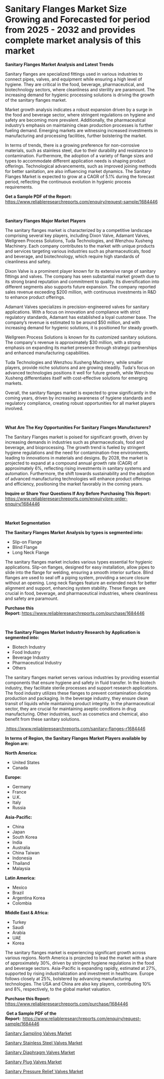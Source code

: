 <p><h1>Sanitary Flanges Market Size Growing and Forecasted for period from 2025 - 2032 and provides complete market analysis of this market</h1></p><p><strong>Sanitary Flanges Market Analysis and Latest Trends</strong></p>
<p><p>Sanitary flanges are specialized fittings used in various industries to connect pipes, valves, and equipment while ensuring a high level of hygiene. They are critical in the food, beverage, pharmaceutical, and biotechnology sectors, where cleanliness and sterility are paramount. The increasing demand for hygienic processing solutions is driving the growth of the sanitary flanges market.</p><p>Market growth analysis indicates a robust expansion driven by a surge in the food and beverage sector, where stringent regulations on hygiene and safety are becoming more prevalent. Additionally, the pharmaceutical industry’s emphasis on maintaining clean production processes is further fueling demand. Emerging markets are witnessing increased investments in manufacturing and processing facilities, further bolstering the market.</p><p>In terms of trends, there is a growing preference for non-corrosive materials, such as stainless steel, due to their durability and resistance to contamination. Furthermore, the adoption of a variety of flange sizes and types to accommodate different application needs is shaping product offerings. Technological advancements, such as improved joining methods for better sanitation, are also influencing market dynamics. The Sanitary Flanges Market is expected to grow at a CAGR of 5.1% during the forecast period, reflecting the continuous evolution in hygienic process requirements.</p></p>
<p><strong>Get a Sample PDF of the Report:&nbsp;</strong> <a href="https://www.reliableresearchreports.com/enquiry/request-sample/1684446?utm_campaign=24&utm_medium=2&utm_source=Github&utm_content=ia&utm_term=20022025&utm_id=sanitary-flanges">https://www.reliableresearchreports.com/enquiry/request-sample/1684446</a></p>
<p>&nbsp;</p>
<p><strong>Sanitary Flanges Major Market Players</strong></p>
<p><p>The sanitary flanges market is characterized by a competitive landscape comprising several key players, including Dixon Valve, Adamant Valves, Wellgreen Process Solutions, Tuda Technologies, and Wenzhou Xusheng Machinery. Each company contributes to the market with unique products and services targeting various industries such as pharmaceuticals, food and beverage, and biotechnology, which require high standards of cleanliness and safety.</p><p>Dixon Valve is a prominent player known for its extensive range of sanitary fittings and valves. The company has seen substantial market growth due to its strong brand reputation and commitment to quality. Its diversification into different segments also supports future expansion. The company reported sales revenue exceeding $200 million, with continuous investments in R&D to enhance product offerings.</p><p>Adamant Valves specializes in precision-engineered valves for sanitary applications. With a focus on innovation and compliance with strict regulatory standards, Adamant has established a loyal customer base. The company’s revenue is estimated to be around $50 million, and with increasing demand for hygienic solutions, it is positioned for steady growth.</p><p>Wellgreen Process Solutions is known for its customized sanitary solutions. The company's revenue is approximately $30 million, with a strong emphasis on expanding its market presence through strategic partnerships and enhanced manufacturing capabilities.</p><p>Tuda Technologies and Wenzhou Xusheng Machinery, while smaller players, provide niche solutions and are growing steadily. Tuda's focus on advanced technologies positions it well for future growth, while Wenzhou Xusheng differentiates itself with cost-effective solutions for emerging markets.</p><p>Overall, the sanitary flanges market is expected to grow significantly in the coming years, driven by increasing awareness of hygiene standards and regulatory compliance, creating robust opportunities for all market players involved.</p></p>
<p>&nbsp;</p>
<p><strong>What Are The Key Opportunities For Sanitary Flanges Manufacturers?</strong></p>
<p><p>The Sanitary Flanges market is poised for significant growth, driven by increasing demands in industries such as pharmaceuticals, food and beverage, and bioprocessing. The growth trend is fueled by stringent hygiene regulations and the need for contamination-free environments, leading to innovations in materials and designs. By 2028, the market is projected to expand at a compound annual growth rate (CAGR) of approximately 6%, reflecting rising investments in sanitary systems and automation. Furthermore, the shift towards sustainability and the adoption of advanced manufacturing technologies will enhance product offerings and efficiency, positioning the market favorably in the coming years.</p></p>
<p><strong>Inquire or Share Your Questions If Any Before Purchasing This Report:</strong> <a href="https://www.reliableresearchreports.com/enquiry/pre-order-enquiry/1684446?utm_campaign=24&utm_medium=2&utm_source=Github&utm_content=ia&utm_term=20022025&utm_id=sanitary-flanges">https://www.reliableresearchreports.com/enquiry/pre-order-enquiry/1684446</a></p>
<p>&nbsp;</p>
<p><strong>Market Segmentation</strong></p>
<p><strong>The Sanitary Flanges Market Analysis by types is segmented into:</strong></p>
<p><ul><li>Slip-on Flange</li><li>Blind Flange</li><li>Long Neck Flange</li></ul></p>
<p><p>The sanitary flanges market includes various types essential for hygienic applications. Slip-on flanges, designed for easy installation, allow pipes to slide into the flange for welding, ensuring a smooth interior surface. Blind flanges are used to seal off a piping system, providing a secure closure without an opening. Long neck flanges feature an extended neck for better alignment and support, enhancing system stability. These flanges are crucial in food, beverage, and pharmaceutical industries, where cleanliness and safety are paramount.</p></p>
<p><strong>Purchase this Report:&nbsp;</strong><a href="https://www.reliableresearchreports.com/purchase/1684446?utm_campaign=24&utm_medium=2&utm_source=Github&utm_content=ia&utm_term=20022025&utm_id=sanitary-flanges">https://www.reliableresearchreports.com/purchase/1684446</a></p>
<p>&nbsp;</p>
<p><strong>The Sanitary Flanges Market Industry Research by Application is segmented into:</strong></p>
<p><ul><li>Biotech Industry</li><li>Food Industry</li><li>Beverage Industry</li><li>Pharmaceutical Industry</li><li>Others</li></ul></p>
<p><p>The sanitary flanges market serves various industries by providing essential components that ensure hygiene and safety in fluid transfer. In the biotech industry, they facilitate sterile processes and support research applications. The food industry utilizes these flanges to prevent contamination during production and packaging. In the beverage industry, they ensure clean transit of liquids while maintaining product integrity. In the pharmaceutical sector, they are crucial for maintaining aseptic conditions in drug manufacturing. Other industries, such as cosmetics and chemical, also benefit from these sanitary solutions.</p></p>
<p><a href="https://www.reliableresearchreports.com/sanitary-flanges-r1684446?utm_campaign=24&utm_medium=2&utm_source=Github&utm_content=ia&utm_term=20022025&utm_id=sanitary-flanges">&nbsp;https://www.reliableresearchreports.com/sanitary-flanges-r1684446</a></p>
<p><strong>In terms of Region, the Sanitary Flanges Market Players available by Region are:</strong></p>
<p>
    <p> <strong> North America: </strong>
        <ul>
            <li>United States</li>
            <li>Canada</li>
        </ul>
        </p> 
    <p> <strong> Europe: </strong>
        <ul>
            <li>Germany</li>
            <li>France</li>
            <li>U.K.</li>
            <li>Italy</li>
            <li>Russia</li>
        </ul>
        </p> 
    <p> <strong> Asia-Pacific: </strong>
        <ul>
            <li>China</li>
            <li>Japan</li>
            <li>South Korea</li>
            <li>India</li>
            <li>Australia</li>
            <li>China Taiwan</li>
            <li>Indonesia</li>
            <li>Thailand</li>
            <li>Malaysia</li>
        </ul>
        </p> 
    <p> <strong> Latin America: </strong>
        <ul>
            <li>Mexico</li>
            <li>Brazil</li>
            <li>Argentina Korea</li>
            <li>Colombia</li>
        </ul>
        </p> 
    <p> <strong> Middle East & Africa: </strong>
        <ul>
            <li>Turkey</li>
            <li>Saudi</li>
            <li>Arabia</li>
            <li>UAE</li>
            <li>Korea</li>
        </ul>
    </p>
    </p>
<p><p>The sanitary flanges market is experiencing significant growth across various regions. North America is projected to lead the market with a share of approximately 30%, driven by stringent hygiene regulations in the food and beverage sectors. Asia-Pacific is expanding rapidly, estimated at 27%, supported by rising industrialization and investment in healthcare. Europe follows closely at 25%, bolstered by advancing manufacturing technologies. The USA and China are also key players, contributing 10% and 8%, respectively, to the global market valuation.</p></p>
<p><strong>Purchase this Report: </strong><a href="https://www.reliableresearchreports.com/purchase/1684446?utm_campaign=24&utm_medium=2&utm_source=Github&utm_content=ia&utm_term=20022025&utm_id=sanitary-flanges">https://www.reliableresearchreports.com/purchase/1684446</a></p>
<p>&nbsp;<strong>Get a Sample PDF of the Report:&nbsp;&nbsp;</strong><a href="https://www.reliableresearchreports.com/enquiry/request-sample/1684446?utm_campaign=24&utm_medium=2&utm_source=Github&utm_content=ia&utm_term=20022025&utm_id=sanitary-flanges">https://www.reliableresearchreports.com/enquiry/request-sample/1684446</a></p>
<p><strong></strong></p>
<p><p><a href="https://github.com/qetelosooya/Market-Research-Report-List-1/blob/main/sanitary-sampling-valves-market.md?utm_campaign=24&utm_medium=2&utm_source=Github&utm_content=ia&utm_term=20022025&utm_id=sanitary-flanges">Sanitary Sampling Valves Market</a></p><p><a href="https://github.com/haaszgettre6/Market-Research-Report-List-1/blob/main/sanitary-stainless-steel-valves-market.md?utm_campaign=24&utm_medium=2&utm_source=Github&utm_content=ia&utm_term=20022025&utm_id=sanitary-flanges">Sanitary Stainless Steel Valves Market</a></p><p><a href="https://github.com/boitafbg/Market-Research-Report-List-1/blob/main/sanitary-diaphragm-valves-market.md?utm_campaign=24&utm_medium=2&utm_source=Github&utm_content=ia&utm_term=20022025&utm_id=sanitary-flanges">Sanitary Diaphragm Valves Market</a></p><p><a href="https://github.com/curinbucan9/Market-Research-Report-List-1/blob/main/sanitary-plug-valves-market.md?utm_campaign=24&utm_medium=2&utm_source=Github&utm_content=ia&utm_term=20022025&utm_id=sanitary-flanges">Sanitary Plug Valves Market</a></p><p><a href="https://github.com/zanoligarav/Market-Research-Report-List-1/blob/main/sanitary-pressure-relief-valves-market.md?utm_campaign=24&utm_medium=2&utm_source=Github&utm_content=ia&utm_term=20022025&utm_id=sanitary-flanges">Sanitary Pressure Relief Valves Market</a></p></p>